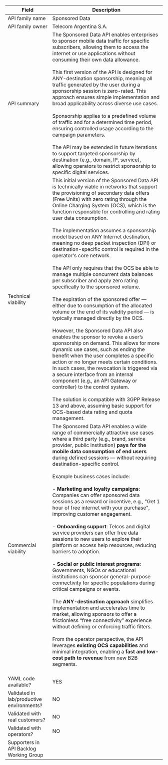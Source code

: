 | **Field** | Description | 
| ---- | ----- |
| API family name | Sponsored Data |
| API family owner | Telecom Argentina S.A. |
| API summary | The Sponsored Data API enables enterprises to sponsor mobile data traffic for specific subscribers, allowing them to access the internet or use applications without consuming their own data allowance.<br><br>This first version of the API is designed for ANY-destination sponsorship, meaning all traffic generated by the user during a sponsorship session is zero-rated. This approach ensures simple implementation and broad applicability across diverse use cases.<br><br>Sponsorship applies to a predefined volume of traffic and for a determined time period, ensuring controlled usage according to the campaign parameters.<br><br>The API may be extended in future iterations to support targeted sponsorship by destination (e.g., domain, IP, service), allowing operators to restrict sponsorship to specific digital services. |
| Technical viability | This initial version of the Sponsored Data API is technically viable in networks that support the provisioning of secondary data offers (Free Units) with zero rating through the Online Charging System (OCS), which is the function responsible for controlling and rating user data consumption.<br><br>The implementation assumes a sponsorship model based on ANY Internet destination, meaning no deep packet inspection (DPI) or destination-specific control is required in the operator's core network. <br><br>The API only requires that the OCS be able to manage multiple concurrent data balances per subscriber and apply zero rating specifically to the sponsored volume. <br><br>The expiration of the sponsored offer — either due to consumption of the allocated volume or the end of its validity period — is typically managed directly by the OCS. <br><br>However, the Sponsored Data API also enables the sponsor to revoke a user’s sponsorship on demand. This allows for more dynamic use cases, such as ending the benefit when the user completes a specific action or no longer meets certain conditions. In such cases, the revocation is triggered via a secure interface from an internal component (e.g., an API Gateway or controller) to the control system. <br><br>The solution is compatible with 3GPP Release 13 and above, assuming basic support for OCS-based data rating and quota management. 
| Commercial viability | The Sponsored Data API enables a wide range of commercially attractive use cases where a third party (e.g., brand, service provider, public institution) **pays for the mobile data consumption of end users** during defined sessions — without requiring destination-specific control.<br><br>Example business cases include:<br><br>- **Marketing and loyalty campaigns**: Companies can offer sponsored data sessions as a reward or incentive, e.g., "Get 1 hour of free internet with your purchase", improving customer engagement.<br><br>- **Onboarding support**: Telcos and digital service providers can offer free data sessions to new users to explore their platform or access help resources, reducing barriers to adoption.<br><br>- **Social or public interest programs**: Governments, NGOs or educational institutions can sponsor general-purpose connectivity for specific populations during critical campaigns or events.<br><br>The **ANY-destination approach** simplifies implementation and accelerates time to market, allowing sponsors to offer a frictionless “free connectivity” experience without defining or enforcing traffic filters.<br><br>From the operator perspective, the API leverages **existing OCS capabilities** and minimal integration, enabling a **fast and low-cost path to revenue** from new B2B segments.<br><br>|
| YAML code available? | YES |
| Validated in lab/productive environments? | NO |
| Validated with real customers? | NO |
| Validated with operators? | NO |
| Supporters in API Backlog Working Group | |
